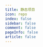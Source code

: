 ```yaml
---
title: 静态项目
icon: repo
index: false
sidebar: false
comment: false
pageInfo: false
article: false
---
```


<!-- 均发布在 GITHub 仓库中 -->

<SiteInfo name="中国天气预报" url="https://w-junhui.gitee.io/weather-forecast" desc="提供全国城市当天往后一周的天气预报，>技术栈：Vue3、Vite、Element-Plus、Axios、Less， " preview="https://theme-hope.vuejs.press/assets/image/mrhope.jpg" />
